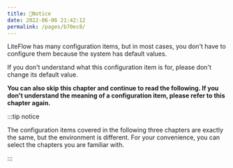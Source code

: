 ```yaml
---
title: 🍄Notice
date: 2022-06-06 21:42:12
permalink: /pages/b70ec8/
---
```


LiteFlow has many configuration items, but in most cases, you don't have to configure them because the system has default values.

If you don't understand what this configuration item is for, please don't change its default value.

**You can also skip this chapter and continue to read the following. If you don't understand the meaning of a configuration item, please refer to this chapter again.**

:::tip notice

The configuration items covered in the following three chapters are exactly the same, but the environment is different. For your convenience, you can select the chapters you are familiar with.

:::
